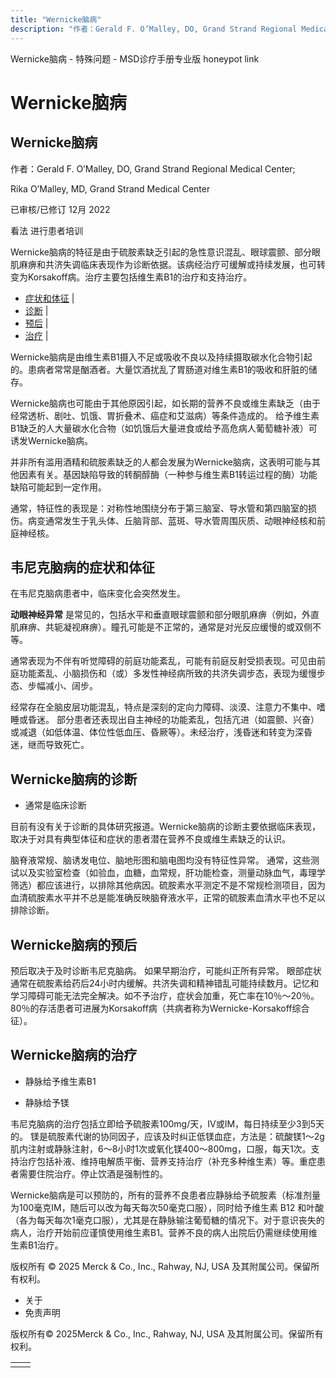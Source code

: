 ```yaml
---
title: "Wernicke脑病"
description: "作者：Gerald F. O’Malley, DO, Grand Strand Regional Medical Center;"
---
```


﻿Wernicke脑病 - 特殊问题 - MSD诊疗手册专业版 honeypot link

# Wernicke脑病

## Wernicke脑病

作者：Gerald F. O’Malley, DO, Grand Strand Regional Medical Center;

Rika O’Malley, MD, Grand Strand Medical Center

已审核/已修订 12月 2022

看法 进行患者培训

Wernicke脑病的特征是由于硫胺素缺乏引起的急性意识混乱、眼球震颤、部分眼肌麻痹和共济失调临床表现作为诊断依据。该病经治疗可缓解或持续发展，也可转变为Korsakoff病。治疗主要包括维生素B1的治疗和支持治疗。

- [症状和体征](#症状和体征_v25243993_zh) \|
- [诊断](#诊断_v25243999_zh) \|
- [预后](#预后_v25244005_zh) \|
- [治疗](#治疗_v25244009_zh) \|

Wernicke脑病是由维生素B1摄入不足或吸收不良以及持续摄取碳水化合物引起的。患病者常常是酗酒者。大量饮酒扰乱了胃肠道对维生素B1的吸收和肝脏的储存。

Wernicke脑病也可能由于其他原因引起，如长期的营养不良或维生素缺乏（由于经常透析、剧吐、饥饿、胃折叠术、癌症和艾滋病）等条件造成的。 给予维生素B1缺乏的人大量碳水化合物（如饥饿后大量进食或给予高危病人葡萄糖补液）可诱发Wernicke脑病。

并非所有滥用酒精和硫胺素缺乏的人都会发展为Wernicke脑病，这表明可能与其他因素有关。基因缺陷导致的转酮醇酶（一种参与维生素B1转运过程的酶）功能缺陷可能起到一定作用。

通常，特征性的表现是：对称性地围绕分布于第三脑室、导水管和第四脑室的损伤。病变通常发生于乳头体、丘脑背部、蓝斑、导水管周围灰质、动眼神经核和前庭神经核。

## 韦尼克脑病的症状和体征

在韦尼克脑病患者中，临床变化会突然发生。

**动眼神经异常** 是常见的，包括水平和垂直眼球震颤和部分眼肌麻痹（例如，外直肌麻痹、共轭凝视麻痹）。瞳孔可能是不正常的，通常是对光反应缓慢的或双侧不等。

通常表现为不伴有听觉障碍的前庭功能紊乱，可能有前庭反射受损表现。可见由前庭功能紊乱、小脑损伤和（或）多发性神经病所致的共济失调步态，表现为缓慢步态、步幅减小、阔步。

经常存在全脑皮层功能混乱，特点是深刻的定向力障碍、淡漠、注意力不集中、嗜睡或昏迷。 部分患者还表现出自主神经的功能紊乱，包括亢进（如震颤、兴奋）或减退（如低体温、体位性低血压、昏厥等）。未经治疗，浅昏迷和转变为深昏迷，继而导致死亡。

## Wernicke脑病的诊断

- 通常是临床诊断


目前有没有关于诊断的具体研究报道。Wernicke脑病的诊断主要依据临床表现，取决于对具有典型体征和症状的患者潜在营养不良或维生素缺乏的认识。

脑脊液常规、脑诱发电位、脑地形图和脑电图均没有特征性异常。 通常，这些测试以及实验室检查（如验血，血糖，血常规，肝功能检查，测量动脉血气，毒理学筛选）都应该进行，以排除其他病因。硫胺素水平测定不是不常规检测项目，因为血清硫胺素水平并不总是能准确反映脑脊液水平，正常的硫胺素血清水平也不足以排除诊断。

## Wernicke脑病的预后

预后取决于及时诊断韦尼克脑病。 如果早期治疗，可能纠正所有异常。 眼部症状通常在硫胺素给药后24小时内缓解。共济失调和精神错乱可能持续数月。记忆和学习障碍可能无法完全解决。如不予治疗，症状会加重，死亡率在10％～20％。80％的存活患者可进展为Korsakoff病（共病者称为Wernicke-Korsakoff综合征）。

## Wernicke脑病的治疗

- 静脉给予维生素B1

- 静脉给予镁


韦尼克脑病的治疗包括立即给予硫胺素100mg/天，IV或IM，每日持续至少3到5天的。 镁是硫胺素代谢的协同因子，应该及时纠正低镁血症，方法是：硫酸镁1～2g肌内注射或静脉注射，6～8小时1次或氧化镁400～800mg，口服，每天1次。支持治疗包括补液、维持电解质平衡、营养支持治疗（补充多种维生素）等。重症患者需要住院治疗。停止饮酒是强制性的。

Wernicke脑病是可以预防的，所有的营养不良患者应静脉给予硫胺素（标准剂量为100毫克IM，随后可以改为每天每次50毫克口服），同时给予维生素 B12 和叶酸（各为每天每次1毫克口服），尤其是在静脉输注葡萄糖的情况下。对于意识丧失的病人，治疗开始前应谨慎使用维生素B1。营养不良的病人出院后仍需继续使用维生素B1治疗。



版权所有 © 2025
Merck & Co., Inc., Rahway, NJ, USA 及其附属公司。保留所有权利。

- 关于
- 免责声明

版权所有© 2025Merck & Co., Inc., Rahway, NJ, USA 及其附属公司。保留所有权利。

|     |     |
| --- | --- |
|  |  |